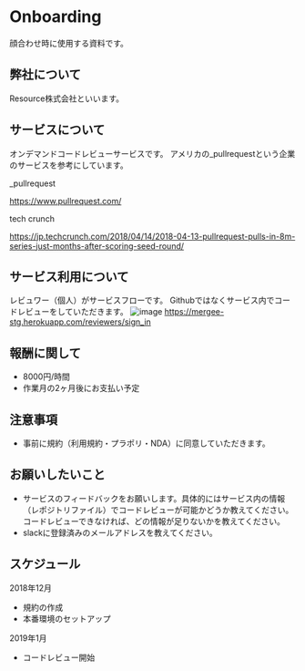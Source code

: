 # Onboarding
顔合わせ時に使用する資料です。

## 弊社について
Resource株式会社といいます。

## サービスについて
オンデマンドコードレビューサービスです。
アメリカの_pullrequestという企業のサービスを参考にしています。

_pullrequest

https://www.pullrequest.com/

tech crunch

https://jp.techcrunch.com/2018/04/14/2018-04-13-pullrequest-pulls-in-8m-series-just-months-after-scoring-seed-round/

## サービス利用について
レビュワー（個人）がサービスフローです。
Githubではなくサービス内でコードレビューをしていただきます。
![image](https://i.imgur.com/ZJOMxnG.png)
https://mergee-stg.herokuapp.com/reviewers/sign_in

## 報酬に関して
* 8000円/時間
* 作業月の2ヶ月後にお支払い予定

## 注意事項
* 事前に規約（利用規約・プラポリ・NDA）に同意していただきます。

## お願いしたいこと
* サービスのフィードバックをお願いします。具体的にはサービス内の情報（レポジトリファイル）でコードレビューが可能かどうか教えてください。コードレビューできなければ、どの情報が足りないかを教えてください。
* slackに登録済みのメールアドレスを教えてください。

## スケジュール

2018年12月
* 規約の作成
* 本番環境のセットアップ

2019年1月
* コードレビュー開始
